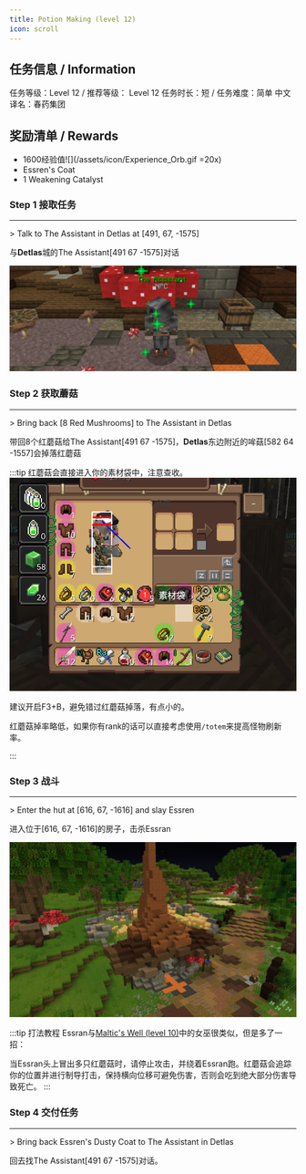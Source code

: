 ```yaml
---
title: Potion Making (level 12)
icon: scroll
---
```


## 任务信息 / Information
任务等级：Level 12 / 推荐等级： Level 12
任务时长：短 / 任务难度：简单 
中文译名：春药集团


## 奖励清单 / Rewards

+ 1600经验值![](/assets/icon/Experience_Orb.gif =20x) 
+ Essren's Coat
+ 1 Weakening Catalyst

### Step 1 接取任务
---
\> Talk to The Assistant in Detlas at [491, 67, -1575]

与**Detlas**城的<NPC>The Assistant</NPC><CC>[491 67 -1575]</CC>对话

![](/assets/img/lv12-2.png)

### Step 2 获取蘑菇
---
\> Bring back [8 Red Mushrooms] to The Assistant in Detlas


带回8个红蘑菇给<NPC>The Assistant</NPC><CC>[491 67 -1575]</CC>，**Detlas**东边附近的哞菇<CC>[582 64 -1557]</CC>会掉落红蘑菇

:::tip
红蘑菇会直接进入你的素材袋中，注意查收。
![](/assets/img/lv12-1.png)

建议开启F3+B，避免错过红蘑菇掉落，有点小的。

红蘑菇掉率略低，如果你有rank的话可以直接考虑使用`/totem`来提高怪物刷新率。

:::

### Step 3 战斗
---
\> Enter the hut at [616, 67, -1616] and slay Essren

进入位于<CC>[616, 67, -1616]</CC>的房子，击杀<mob>Essran</mob>

![](/assets/img/lv12-3.png)

:::tip 打法教程
<mob>Essran</mob>与[Maltic's Well (level 10)](/quests/lvl1-10/level%2010%20-%20maltic's%20well.html)中的女巫很类似，但是多了一招：

当<mob>Essran</mob>头上冒出多只红蘑菇时，请停止攻击，并绕着<mob>Essran</mob>跑。红蘑菇会追踪你的位置并进行制导打击，保持横向位移可避免伤害，否则会吃到绝大部分伤害导致死亡。
:::

### Step 4 交付任务
--- 
\> Bring back Essren's Dusty Coat to The Assistant in Detlas

回去找<NPC>The Assistant</NPC><CC>[491 67 -1575]</CC>对话。





